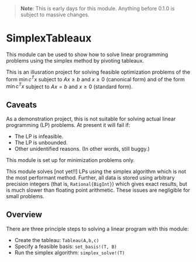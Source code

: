 
> **Note**: This is early days for this module. Anything before 0.1.0 is subject to massive changes. 

# SimplexTableaux

This module can be used to show how to solve linear programming problems using 
the simplex method by pivoting tableaux. 

This is an illusration project for solving feasible optimization problems of the form 
$\min c^T x$ subject to $Ax ≥ b$ and $x \ge 0$ (canonical form)
and of the form $\min c^T x$ subject to $Ax = b$ and $x \ge 0$ (standard form).

## Caveats

As a demonstration project, this is not suitable for solving actual linear programming (LP) problems. 
At present it will fail if:
* The LP is infeasible.
* The LP is unbounded.
* Other unidentified reasons. (In other words, still buggy.)

This module is set up for minimization problems only. 

This module solves [not yet!!] LPs using the simplex algorithm which is not the most performant method. 
Further, all data is stored using arbitrary precision integers (that is, `Rational{BigInt}`) which gives 
exact results, but is much slower than floating point arithmetic. These issues are negligible for small problems. 

## Overview

There are three principle steps to solving a linear program with this module:
* Create the tableau: `Tableau(A,b,c)`
* Specify a feasible basis: `set_basis!(T, B)`
* Run the simplex algorithm: `simplex_solve!(T)`

